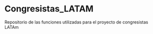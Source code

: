 # Congresistas_LATAM
Repositorio de las funciones utilizadas para el proyecto de congresistas LATAm
